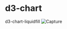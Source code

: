 # d3-chart
d3-chart-liquidfill
![Capture](https://user-images.githubusercontent.com/102426112/178308766-557b23fe-d337-44ba-aa5e-6a3bcbae8e70.PNG)
